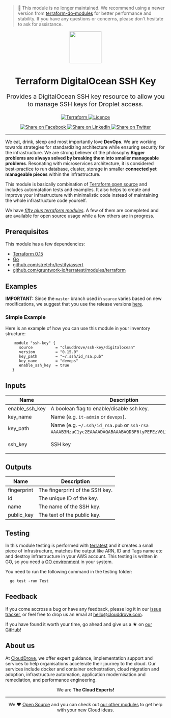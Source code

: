 <!-- This file was automatically generated by the `geine`. Make all changes to `README.yaml` and run `make readme` to rebuild this file. -->

> 📢 This module is no longer maintained. We recommend using a newer version from [terraform-do-modules](https://github.com/terraform-do-modules) for better performance and stability. If you have any questions or concerns, please don't hesitate to ask for assistance.

<p align="center"> <img src="https://user-images.githubusercontent.com/50652676/62349836-882fef80-b51e-11e9-99e3-7b974309c7e3.png" width="100" height="100"></p>


<h1 align="center">
    Terraform DigitalOcean SSH Key
</h1>

<p align="center" style="font-size: 1.2rem;"> 
    Provides a DigitalOcean SSH key resource to allow you to manage SSH keys for Droplet access.
     </p>

<p align="center">

<a href="https://www.terraform.io">
  <img src="https://img.shields.io/badge/Terraform-v0.15-green" alt="Terraform">
</a>
<a href="LICENSE.md">
  <img src="https://img.shields.io/badge/License-MIT-blue.svg" alt="Licence">
</a>


</p>
<p align="center">

<a href='https://facebook.com/sharer/sharer.php?u=https://github.com/clouddrove/terraform-digitalocean-ssh-key'>
  <img title="Share on Facebook" src="https://user-images.githubusercontent.com/50652676/62817743-4f64cb80-bb59-11e9-90c7-b057252ded50.png" />
</a>
<a href='https://www.linkedin.com/shareArticle?mini=true&title=Terraform+DigitalOcean+SSH+Key&url=https://github.com/clouddrove/terraform-digitalocean-ssh-key'>
  <img title="Share on LinkedIn" src="https://user-images.githubusercontent.com/50652676/62817742-4e339e80-bb59-11e9-87b9-a1f68cae1049.png" />
</a>
<a href='https://twitter.com/intent/tweet/?text=Terraform+DigitalOcean+SSH+Key&url=https://github.com/clouddrove/terraform-digitalocean-ssh-key'>
  <img title="Share on Twitter" src="https://user-images.githubusercontent.com/50652676/62817740-4c69db00-bb59-11e9-8a79-3580fbbf6d5c.png" />
</a>

</p>
<hr>


We eat, drink, sleep and most importantly love **DevOps**. We are working towards strategies for standardizing architecture while ensuring security for the infrastructure. We are strong believer of the philosophy <b>Bigger problems are always solved by breaking them into smaller manageable problems</b>. Resonating with microservices architecture, it is considered best-practice to run database, cluster, storage in smaller <b>connected yet manageable pieces</b> within the infrastructure. 

This module is basically combination of [Terraform open source](https://www.terraform.io/) and includes automatation tests and examples. It also helps to create and improve your infrastructure with minimalistic code instead of maintaining the whole infrastructure code yourself.

We have [*fifty plus terraform modules*][terraform_modules]. A few of them are comepleted and are available for open source usage while a few others are in progress.




## Prerequisites

This module has a few dependencies: 

- [Terraform 0.15](https://learn.hashicorp.com/terraform/getting-started/install.html)
- [Go](https://golang.org/doc/install)
- [github.com/stretchr/testify/assert](https://github.com/stretchr/testify)
- [github.com/gruntwork-io/terratest/modules/terraform](https://github.com/gruntwork-io/terratest)







## Examples


**IMPORTANT:** Since the `master` branch used in `source` varies based on new modifications, we suggest that you use the release versions [here](https://github.com/clouddrove/terraform-digitalocean-ssh-key/releases).


### Simple Example
Here is an example of how you can use this module in your inventory structure:
```hcl
    module "ssh-key" {
      source          = "clouddrove/ssh-key/digitalocean"
      version         = "0.15.0"
      key_path        = "~/.ssh/id_rsa.pub"
      key_name        = "devops"
      enable_ssh_key  = true
   }
```






## Inputs

| Name | Description | Type | Default | Required |
|------|-------------|------|---------|:--------:|
| enable\_ssh\_key | A boolean flag to enable/disable ssh key. | `bool` | `true` | no |
| key\_name | Name  (e.g. `it-admin` or `devops`). | `string` | `""` | no |
| key\_path | Name  (e.g. `~/.ssh/id_rsa.pub` or `ssh-rsa AAAAB3NzaC1yc2EAAAADAQABAAABAQD3F6tyPEFEzV0LX3X8BsXdMsQ`). | `string` | `""` | no |
| ssh\_key | SSH key | `string` | `"ssh-rsa AAAAB3NzaC1yc2EAAAADAQABAAABAQC2Nv42WHrrdN3dugCAmoVrnNBlqXhRNo1bqsKGgqM/3VfzNzJ7W5eSZdFGsNhGx2WgSaBldcxokpPihGBrBgk8OzmPiWD3X+MGDwQUTdLkRrRPYKKs7i+ZKn5t+1KiBubLxK1hL3q4wgsrth9lepC7mSZwFk3FzHkXfwRswQ5fqFSaHS0G+JwK6Glf1ZKOoogQEPGa3YYUChfAGhjXb8KxtoKqYwfSny2VYEUBK16AfAHDljpkopmF5HYlTC0Z1PfGsZ1EhtCoi7+bEAUzrAby/yLICyEbuQxtasL9llSk+kohalxEeg7fobjybzLNdseXy/JM0wSHqmdM3DF894Od demo@clouddrove"` | no |

## Outputs

| Name | Description |
|------|-------------|
| fingerprint | The fingerprint of the SSH key. |
| id | The unique ID of the key. |
| name | The name of the SSH key. |
| public\_key | The text of the public key. |




## Testing
In this module testing is performed with [terratest](https://github.com/gruntwork-io/terratest) and it creates a small piece of infrastructure, matches the output like ARN, ID and Tags name etc and destroy infrastructure in your AWS account. This testing is written in GO, so you need a [GO environment](https://golang.org/doc/install) in your system. 

You need to run the following command in the testing folder:
```hcl
  go test -run Test
```



## Feedback 
If you come accross a bug or have any feedback, please log it in our [issue tracker](https://github.com/clouddrove/terraform-digitalocean-ssh-key/issues), or feel free to drop us an email at [hello@clouddrove.com](mailto:hello@clouddrove.com).

If you have found it worth your time, go ahead and give us a ★ on [our GitHub](https://github.com/clouddrove/terraform-digitalocean-ssh-key)!

## About us

At [CloudDrove][website], we offer expert guidance, implementation support and services to help organisations accelerate their journey to the cloud. Our services include docker and container orchestration, cloud migration and adoption, infrastructure automation, application modernisation and remediation, and performance engineering.

<p align="center">We are <b> The Cloud Experts!</b></p>
<hr />
<p align="center">We ❤️  <a href="https://github.com/clouddrove">Open Source</a> and you can check out <a href="https://github.com/clouddrove">our other modules</a> to get help with your new Cloud ideas.</p>

  [website]: https://clouddrove.com
  [github]: https://github.com/clouddrove
  [linkedin]: https://cpco.io/linkedin
  [twitter]: https://twitter.com/clouddrove/
  [email]: https://clouddrove.com/contact-us.html
  [terraform_modules]: https://github.com/clouddrove?utf8=%E2%9C%93&q=terraform-&type=&language=
